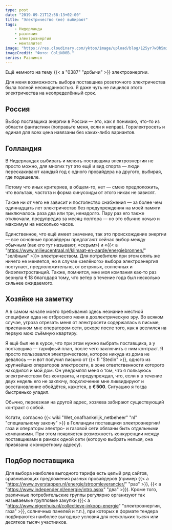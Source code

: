 ```yaml
---
type: post
date: "2019-09-21T12:58:13+02:00"
title: "Электричество (не) выбирают"
tags:
    - Нидерланды
    - различия
    - электроэнергия
    - менталитет
image: "https://res.cloudinary.com/yktoo/image/upload/blog/125yr7w3h5mi2753.jpg"
imageCredit: "Фото: ColiN00B."
series: Разнимся
---
```


Ещё немного на тему {{< a "0387" "добычи" >}} электроэнергии.

Для меня возможность выбора поставщика розеточного электричества была полной неожиданностью. Я даже чуть не лишился этого электричества на неопределённый срок.

<!--more-->

## Россия

Выбор поставщика энергии в России — это, как я понимаю, что-то из области фантастики (поправьте меня, если я неправ). Горэлектросеть и единая для всех цена навязаны без каких-либо вариантов.

## Голландия

В Нидерландах выбирать и менять поставщика электроэнергии не просто можно, для многих тут это ещё и вид спорта — люди перескакивают каждый год с одного провайдера на другого, выбирая, где подешевле.

Потому что иных критериев, в общем-то, нет — смею предположить, что вольтаж, частота и форма синусоиды от этого никак не зависят.

Также ни от чего не зависит и постоянство снабжения — за более чем одиннадцать лет электричество без предупреждения на моей памяти выключалось раза два или три, ненадолго. Пару раз его также отключали, предупредив за месяц-полтора — но это обычно ночью и максимум на несколько часов.

Единственное, что ещё имеет значение, так это происхождение энергии — все основные провайдеры предлагают сейчас выбор между обычным (как его тут называют, «серым») и «{{< a "https://www.milieucentraal.nl/klimaat-en-aarde/energiebronnen/" "зелёным" >}}» электричеством. Для потребителя при этом опять же ничего не меняется, но в случае «зелёного» выбора электроэнергия поступает, предположительно, от ветряных, солнечных и биоэлектростанций. Также, помнится, мне моя компания как-то раз вернула € 18 благодаря тому, что ветер в течение года был несколько сильнее ожидаемого.

## Хозяйке на заметку

А в самом начале моего пребывания здесь незнание местной специфики едва не отбросило меня в доэлектрическую эру. Во всяком случае, угроза отрезать меня от электросети содержалась в письме, присланном мне оператором сети, вскоре после того, как я вселился на первую мою съёмную квартиру.

Я ещё был не в курсе, что при этом нужно выбрать поставщика, а у поставщика — тарифный план, после чего заключить с ним контракт. Я просто пользовался электричеством, которое никуда из дома не девалось — и вот получил письмо от {{< fl "Stedin" >}}, одного из крупнейших операторов электросети, в зоне ответственности которого находился и мой дом. Он уведомлял меня о том, что я пользуюсь электричеством без контракта, и предупреждал, что, если я в течение двух недель его не заключу, подключение мне ликвидируют и восстановление обойдётся, кажется, в **€ 500**. Ситуацию я тогда быстренько уладил.

Обычно, переезжая на другой адрес, хозяева забирают существующий контракт с собой.

Кстати, согласно {{< wiki "Wet_onafhankelijk_netbeheer" "nl" "специальному закону" >}} в Голландии поставщики электроэнергии/газа и операторы электро- и газовой сети обязаны быть отдельными компаниями. При этом появляется возможность конкуренции между поставщиками в рамках одной сети (которую выбрать нельзя, она привязана к конкретному адресу).

## Подбор поставщика

Для выбора наиболее выгодного тарифа есть целый ряд сайтов, сравнивающих предложения разных провайдеров (пример {{< a "https://www.overstappen.nl/energie/stroomleverancier/" "раз" >}}, {{< a "https://www.independer.nl/energie/intro.aspx" "два" >}}). Кроме того, различные потребительские группы регулярно организуют так называемые групповые закупки ({{< a "https://www.eigenhuis.nl/collectieve-inkoop-energie" "электроэнергии, газа" >}}, солнечных панелей и т.п.), при которых в формате тендера подбираются наиболее выгодные условия для нескольких тысяч или десятков тысяч участников.